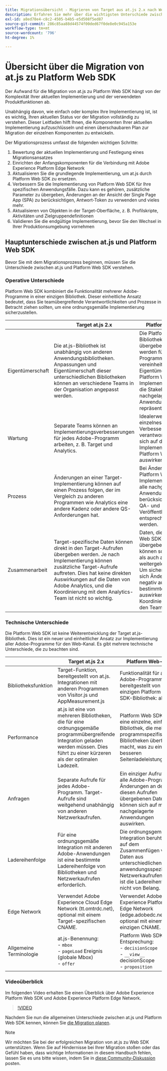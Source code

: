 ```yaml
---
title: Migrationsübersicht - Migrieren von Target aus at.js 2.x nach Web SDK
description: Erfahren Sie mehr über die wichtigsten Unterschiede zwischen at.js und Platform Web SDK und wie Sie Ihren Migrationsaufwand planen können.
exl-id: a8ed78e4-c8c2-4505-b4b5-e5d508f5ed87
source-git-commit: 286c85aa88d44574f00ded67f0de8e0c945a153e
workflow-type: tm+mt
source-wordcount: '796'
ht-degree: 1%

---
```


# Übersicht über die Migration von at.js zu Platform Web SDK

Der Aufwand für die Migration von at.js zu Platform Web SDK hängt von der Komplexität Ihrer aktuellen Implementierung und der verwendeten Produktfunktionen ab.

Unabhängig davon, wie einfach oder komplex Ihre Implementierung ist, ist es wichtig, Ihren aktuellen Status vor der Migration vollständig zu verstehen. Dieser Leitfaden hilft Ihnen, die Komponenten Ihrer aktuellen Implementierung aufzuschlüsseln und einen überschaubaren Plan zur Migration der einzelnen Komponenten zu entwickeln.

Der Migrationsprozess umfasst die folgenden wichtigen Schritte:

1. Bewertung der aktuellen Implementierung und Festlegung eines Migrationsansatzes
1. Einrichten der Anfangskomponenten für die Verbindung mit Adobe Experience Platform Edge Network
1. Aktualisieren Sie die grundlegende Implementierung, um at.js durch Platform Web SDK zu ersetzen.
1. Verbessern Sie die Implementierung von Platform Web SDK für Ihre spezifischen Anwendungsfälle. Dazu kann es gehören, zusätzliche Parameter zu übergeben, Änderungen an der Ansicht der Single Page App (SPA) zu berücksichtigen, Antwort-Token zu verwenden und vieles mehr.
1. Aktualisieren von Objekten in der Target-Oberfläche, z. B. Profilskripte, Aktivitäten und Zielgruppendefinitionen
1. Validieren Sie die endgültige Implementierung, bevor Sie den Wechsel in Ihrer Produktionsumgebung vornehmen

## Hauptunterschiede zwischen at.js und Platform Web SDK

Bevor Sie mit dem Migrationsprozess beginnen, müssen Sie die Unterschiede zwischen at.js und Platform Web SDK verstehen.

### Operative Unterschiede

Platform Web SDK kombiniert die Funktionalität mehrerer Adobe-Programme in einer einzigen Bibliothek. Dieser einheitliche Ansatz bedeutet, dass Sie teamübergreifende Verantwortlichkeiten und Prozesse in Betracht ziehen sollten, um eine ordnungsgemäße Implementierung sicherzustellen.

| | Target at.js 2.x | Platform Web-SDK |
|---|---|---|
| Eigentümerschaft | Die at.js-Bibliothek ist unabhängig von anderen Anwendungsbibliotheken. Anpassungen und Eigentümerschaft dieser unterschiedlichen Bibliotheken können an verschiedene Teams in der Organisation angepasst werden. | Die Platform Web SDK-Bibliothek und die übergebenen Daten werden für alle Adobe-Programme vereinheitlicht. Die Eigentümerschaft der Platform Web SDK-Implementierung sollte die Stakeholder aller nachgelagerten Anwendungen repräsentieren. |
| Wartung | Separate Teams können an Implementierungsverbesserungen für jedes Adobe-Programm arbeiten, z. B. Target und Analytics. | Idealerweise sollte ein einzelnes Team für Verbesserungen verantwortlich sein, die sich auf die Implementierung von Platform Web SDK auswirken. |
| Prozess | Änderungen an einer Target-Implementierung können auf einen Prozess folgen, der im Vergleich zu anderen Programmen wie Analytics eine andere Kadenz oder andere QS-Anforderungen hat. | Bei Änderungen an einer Platform Web SDK-Implementierung sollten alle nachgelagerten Anwendungen berücksichtigt und der QA- und Veröffentlichungsprozess entsprechend angepasst werden. |
| Zusammenarbeit | Target-spezifische Daten können direkt in den Target-Aufrufen übergeben werden. Je nach Implementierung können zusätzliche Target-Aufrufe auftreten. Dies hat keine direkten Auswirkungen auf die Daten von Adobe Analytics, und die Koordinierung mit dem Analytics-Team ist nicht so wichtig. | Daten, die in Platform Web SDK-Aufrufen übergeben werden, können sowohl an Target als auch an Analytics weitergeleitet werden. Um sicherzustellen, dass sich Änderungen nicht negativ auf ein bestimmtes Programm auswirken, ist eine Koordinierung zwischen den Teams erforderlich. |

### Technische Unterschiede

Die Platform Web SDK ist keine Weiterentwicklung der Target at.js-Bibliothek. Dies ist ein neuer und einheitlicher Ansatz zur Implementierung aller Adobe-Programme für den Web-Kanal. Es gibt mehrere technische Unterschiede, die zu beachten sind.

| | Target at.js 2.x | Platform Web-SDK |
|---|---|---|
| Bibliotheksfunktion | Target-Funktion, bereitgestellt von at.js. Integrationen mit anderen Programmen von Visitor.js und AppMeasurement.js | Funktionalität für alle Adobe-Programme, bereitgestellt von einer einzigen Platform Web SDK-Bibliothek: alloy.js |
| Performance | at.js ist eine von mehreren Bibliotheken, die für eine ordnungsgemäße programmübergreifende Integration geladen werden müssen. Dies führt zu einer kürzeren als der optimalen Ladezeit. | Platform Web SDK ist eine einzelne, einfache Bibliothek, die mehrere programmspezifische Bibliotheken überflüssig macht, was zu einer besseren Seitenladeleistung führt. |
| Anfragen | Separate Aufrufe für jedes Adobe-Programm. Target-Aufrufe sind weitgehend unabhängig von anderen Netzwerkaufrufen. | Ein einziger Aufruf für alle Adobe-Programme. Änderungen an den in diesen Aufrufen übergebenen Daten können sich auf mehrere nachgelagerte Anwendungen auswirken. |
| Ladereihenfolge | Für eine ordnungsgemäße Integration mit anderen Adobe-Anwendungen ist eine bestimmte Ladereihenfolge von Bibliotheken und Netzwerkaufrufen erforderlich. | Die ordnungsgemäße Integration beruht nicht auf dem Zusammenfügen von Daten aus unterschiedlichen anwendungsspezifischen Netzwerkaufrufen. Daher ist die Ladereihenfolge nicht von Belang. |
| Edge Network | Verwendet Adobe Experience Cloud Edge Network (tt.omtrdc.net), optional mit einem Target-spezifischen CNAME. | Verwendet Adobe Experience Platform Edge Network (edge.adobedc.net), optional mit einem einzigen CNAME. |
| Allgemeine Terminologie | at.js-Benennung: <br> - `mbox` <br> - `pageLoad` Ereignis (globale Mbox) <br> - `offer` | Platform Web SDK Entsprechung: <br> - `decisionScope` <br> - `__view__` decisionScope <br> - `proposition` |

### Videoüberblick

Im folgenden Video erhalten Sie einen Überblick über Adobe Experience Platform Web SDK und Adobe Experience Platform Edge Network.

>[!VIDEO](https://video.tv.adobe.com/v/34141/?learn=on&enablevpops)

Nachdem Sie nun die allgemeinen Unterschiede zwischen at.js und Platform Web SDK kennen, können Sie [die Migration planen](plan-migration.md).

>[!NOTE]
>
>Wir möchten Sie bei der erfolgreichen Migration von at.js zu Web SDK unterstützen. Wenn Sie auf Hindernisse bei Ihrer Migration stoßen oder das Gefühl haben, dass wichtige Informationen in diesem Handbuch fehlen, lassen Sie es uns bitte wissen, indem Sie in [diese Community-Diskussion](https://experienceleaguecommunities.adobe.com/t5/adobe-experience-platform-data/tutorial-discussion-migrate-target-from-at-js-to-web-sdk/m-p/575587?profile.language=de#M463) posten.

